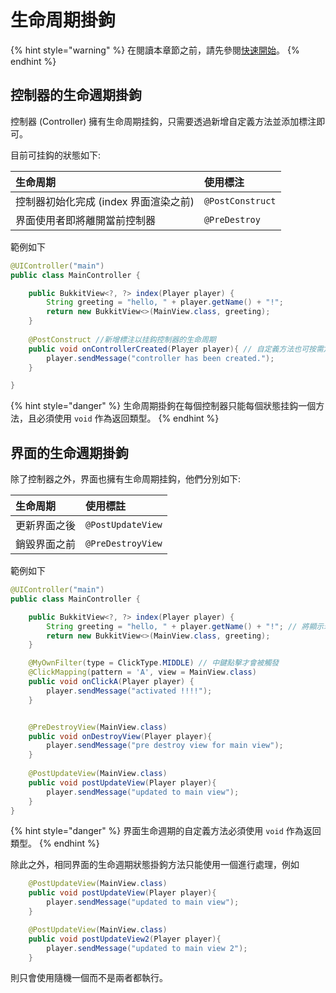 # 生命周期掛鉤

{% hint style="warning" %}
在閱讀本章節之前，請先參閱[快速開始](../quick-start.md)。
{% endhint %}

## 控制器的生命週期掛鉤

控制器 \(Controller\) 擁有生命周期挂鈎，只需要透過新增自定義方法並添加標注即可。

目前可挂鈎的狀態如下:

| 生命周期 | 使用標注 |
| :--- | :--- |
| 控制器初始化完成 \(index 界面渲染之前\) | `@PostConstruct` |
| 界面使用者即將離開當前控制器 | `@PreDestroy` |

範例如下

```java
@UIController("main")
public class MainController {

    public BukkitView<?, ?> index(Player player) {
        String greeting = "hello, " + player.getName() + "!";
        return new BukkitView<>(MainView.class, greeting);
    }
    
    @PostConstruct //新增標注以挂鈎控制器的生命周期
    public void onControllerCreated(Player player){ // 自定義方法也可按需定義填入參數
        player.sendMessage("controller has been created.");
    }

}
```

{% hint style="danger" %}
生命周期掛鉤在每個控制器只能每個狀態挂鈎一個方法，且必須使用 `void` 作為返回類型。
{% endhint %}

## 界面的生命週期掛鉤

除了控制器之外，界面也擁有生命周期挂鈎，他們分別如下:

| 生命周期 | 使用標註 |
| :--- | :--- |
| 更新界面之後 | `@PostUpdateView` |
| 銷毀界面之前 | `@PreDestroyView` |

範例如下

```java
@UIController("main")
public class MainController {

    public BukkitView<?, ?> index(Player player) {
        String greeting = "hello, " + player.getName() + "!"; // 將顯示玩家的名稱
        return new BukkitView<>(MainView.class, greeting);
    }

    @MyOwnFilter(type = ClickType.MIDDLE) // 中鍵點擊才會被觸發
    @ClickMapping(pattern = 'A', view = MainView.class)
    public void onClickA(Player player) {
        player.sendMessage("activated !!!!");
    }


    @PreDestroyView(MainView.class)
    public void onDestroyView(Player player){
        player.sendMessage("pre destroy view for main view");
    }
    
    @PostUpdateView(MainView.class)
    public void postUpdateView(Player player){
        player.sendMessage("updated to main view");
    }
}
```

{% hint style="danger" %}
界面生命週期的自定義方法必須使用 `void` 作為返回類型。
{% endhint %}

除此之外，相同界面的生命週期狀態掛鉤方法只能使用一個進行處理，例如

```java
    @PostUpdateView(MainView.class)
    public void postUpdateView(Player player){
        player.sendMessage("updated to main view");
    }

    @PostUpdateView(MainView.class)
    public void postUpdateView2(Player player){
        player.sendMessage("updated to main view 2");
    }
```

則只會使用隨機一個而不是兩者都執行。


